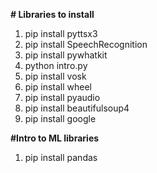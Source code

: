 **# Libraries to install**

1. pip install pyttsx3
2. pip install SpeechRecognition
3. pip install pywhatkit
4. python intro.py
5. pip install vosk
6. pip install wheel
7. pip install pyaudio
8. pip install beautifulsoup4
9. pip install google

**#Intro to ML libraries**
1. pip install pandas
